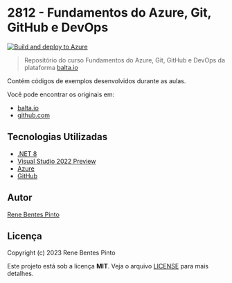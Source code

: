 # 2812 - Fundamentos do Azure, Git, GitHub e DevOps

[![Build and deploy to Azure](https://github.com/renebentes/2812/actions/workflows/build-deploy-api.yml/badge.svg)](https://github.com/renebentes/2812/actions/workflows/build-deploy-api.yml)

> Repositório do curso Fundamentos do Azure, Git, GitHub e DevOps da plataforma [balta.io](https://balta.io)

Contém códigos de exemplos desenvolvidos durante as aulas.

Você pode encontrar os originais em:

- [balta.io](https://balta.io/cursos/fundamentos-azure-git-github-devops)
- [github.com](https://github.com/balta-io/2812)

## Tecnologias Utilizadas

- [.NET 8](https://dotnet.microsoft.com/en-us/apps/aspnet)
- [Visual Studio 2022 Preview](https://visualstudio.com/)
- [Azure](https://azure.com)
- [GitHub](https://github.com)

## Autor

[Rene Bentes Pinto](http://github.com/renebentes)

## Licença

Copyright (c) 2023 Rene Bentes Pinto

Este projeto está sob a licença **MIT**. Veja o arquivo [LICENSE](LICENSE) para mais detalhes.
